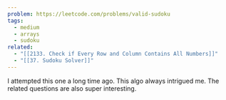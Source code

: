 ```yaml
---
problem: https://leetcode.com/problems/valid-sudoku
tags:
  - medium
  - arrays
  - sudoku
related:
  - "[[2133. Check if Every Row and Column Contains All Numbers]]"
  - "[[37. Sudoku Solver]]"
---
```

I attempted this one a long time ago. This algo always intrigued me. The related questions are also super interesting.


